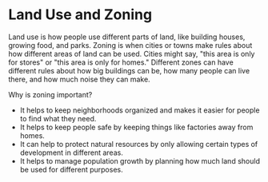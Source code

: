 # Land Use and Zoning

Land use is how people use different parts of land, like building houses, growing food, and parks. Zoning is when cities or towns make rules about how different areas of land can be used. Cities might say, "this area is only for stores" or "this area is only for homes." Different zones can have different rules about how big buildings can be, how many people can live there, and how much noise they can make.

Why is zoning important?

* It helps to keep neighborhoods organized and makes it easier for people to find what they need.
* It helps to keep people safe by keeping things like factories away from homes.
* It can help to protect natural resources by only allowing certain types of development in different areas.
* It helps to manage population growth by planning how much land should be used for different purposes.
